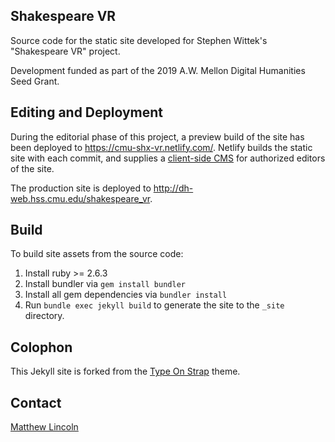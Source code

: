 ## Shakespeare VR

Source code for the static site developed for Stephen Wittek's "Shakespeare VR" project.

Development funded as part of the 2019 A.W. Mellon Digital Humanities Seed Grant.

## Editing and Deployment

During the editorial phase of this project, a preview build of the site has been deployed to <https://cmu-shx-vr.netlify.com/>.
Netlify builds the static site with each commit, and supplies a [client-side CMS](https://www.netlifycms.org/) for authorized editors of the site.

The production site is deployed to <http://dh-web.hss.cmu.edu/shakespeare_vr>.

## Build

To build site assets from the source code:

1. Install ruby >= 2.6.3
2. Install bundler via `gem install bundler`
3. Install all gem dependencies via `bundler install`
4. Run `bundle exec jekyll build` to generate the site to the `_site` directory.

## Colophon

This Jekyll site is forked from the [Type On Strap](https://github.com/sylhare/Type-on-Strap) theme.

## Contact

[Matthew Lincoln](mailto:mlincoln@andrew.cmu.edu)
